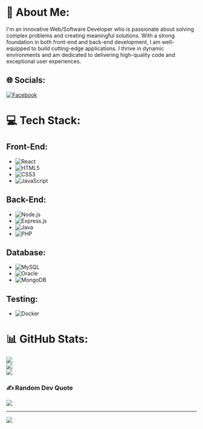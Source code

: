 # 💫 About Me:
I'm an innovative Web/Software Developer who is passionate about solving complex problems and creating meaningful solutions. With a strong foundation in both front-end and back-end development, I am well-equipped to build cutting-edge applications. I thrive in dynamic environments and am dedicated to delivering high-quality code and exceptional user experiences.

## 🌐 Socials:
[![Facebook](https://img.shields.io/badge/Facebook-%231877F2.svg?logo=Facebook&logoColor=white)](https://facebook.com/Miri.Rayen)

# 💻 Tech Stack:

## Front-End:
- ![React](https://img.shields.io/badge/react-%2320232a.svg?style=for-the-badge&logo=react&logoColor=%2361DAFB)
- ![HTML5](https://img.shields.io/badge/html5-%23E34F26.svg?style=for-the-badge&logo=html5&logoColor=white)
- ![CSS3](https://img.shields.io/badge/css3-%231572B6.svg?style=for-the-badge&logo=css3&logoColor=white)
- ![JavaScript](https://img.shields.io/badge/javascript-%23323330.svg?style=for-the-badge&logo=javascript&logoColor=%23F7DF1E)

## Back-End:
- ![Node.js](https://img.shields.io/badge/node.js-%2343853D.svg?style=for-the-badge&logo=node.js&logoColor=white)
- ![Express.js](https://img.shields.io/badge/express.js-%23404d59.svg?style=for-the-badge&logo=express&logoColor=%2361DAFB)
- ![Java](https://img.shields.io/badge/java-%23ED8B00.svg?style=for-the-badge&logo=openjdk&logoColor=white)
- ![PHP](https://img.shields.io/badge/php-%23777BB4.svg?style=for-the-badge&logo=php&logoColor=white)

## Database:
- ![MySQL](https://img.shields.io/badge/mysql-%2300000f.svg?style=for-the-badge&logo=mysql&logoColor=white)
- ![Oracle](https://img.shields.io/badge/Oracle-F80000?style=for-the-badge&logo=oracle&logoColor=white)
- ![MongoDB](https://img.shields.io/badge/MongoDB-%234ea94b.svg?style=for-the-badge&logo=mongodb&logoColor=white)

## Testing:
- ![Docker](https://img.shields.io/badge/docker-%230db7ed.svg?style=for-the-badge&logo=docker&logoColor=white)

# 📊 GitHub Stats:
![](https://github-readme-stats.vercel.app/api?username=RayenMiri&theme=dark&hide_border=false&include_all_commits=true&count_private=true)<br/>
![](https://github-readme-streak-stats.herokuapp.com/?user=RayenMiri&theme=dark&hide_border=false)<br/>
![](https://github-readme-stats.vercel.app/api/top-langs/?username=RayenMiri&theme=dark&hide_border=false&include_all_commits=true&count_private=true&layout=compact)

### ✍️ Random Dev Quote
![](https://quotes-github-readme.vercel.app/api?type=horizontal&theme=dark)

---

[![](https://visitcount.itsvg.in/api?id=RayenMiri&icon=0&color=0)](https://visitcount.itsvg.in)

<!-- Proudly created with GPRM ( https://gprm.itsvg.in ) -->
